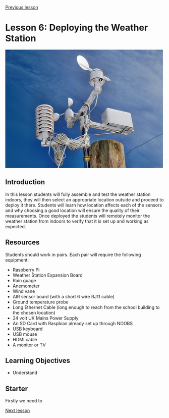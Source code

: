 [Previous lesson](../lesson5/README.md)

# Lesson 6: Deploying the Weather Station

![](../../../images/weather_station.png)

## Introduction

In this lesson students will fully assemble and test the weather station indoors, they will then select an appropriate location outside and proceed to deploy it there. Students will learn how location affects each of the sensors and why choosing a good location will ensure the quality of their measurements. Once deployed the students will remotely monitor the weather station from indoors to verify that it is set up and working as expected.

## Resources

Students should work in pairs. Each pair will require the following equipment:

- Raspberry Pi
- Weather Station Expansion Board
- Rain guage
- Anemometer
- Wind vane
- AIR sensor board (with a short 6 wire RJ11 cable)
- Ground temperature probe
- Long Ethernet Cable (long enough to reach from the school building to the chosen location)
- 24 volt UK Mains Power Supply
- An SD Card with Raspbian already set up through NOOBS
- USB keyboard
- USB mouse
- HDMI cable
- A monitor or TV


## Learning Objectives

- Understand 

## Starter

Firstly we need to

[Next lesson](../../display)
